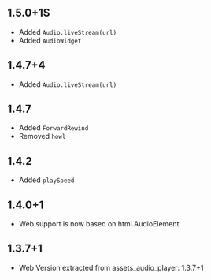 ## 1.5.0+1S

* Added `Audio.liveStream(url)`
* Added `AudioWidget`

## 1.4.7+4

* Added `Audio.liveStream(url)`

## 1.4.7

* Added `ForwardRewind`
* Removed `howl`

## 1.4.2

* Added `playSpeed`

## 1.4.0+1

* Web support is now based on html.AudioElement

## 1.3.7+1

* Web Version extracted from assets_audio_player: 1.3.7+1